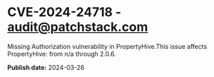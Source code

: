 # CVE-2024-24718 - audit@patchstack.com

Missing Authorization vulnerability in PropertyHive.This issue affects PropertyHive: from n/a through 2.0.6.



**Publish date:** 2024-03-26
